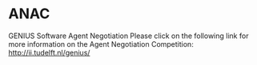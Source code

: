 # ANAC
GENIUS Software Agent Negotiation
Please click on the following link for more information on the Agent Negotiation Competition: http://ii.tudelft.nl/genius/
